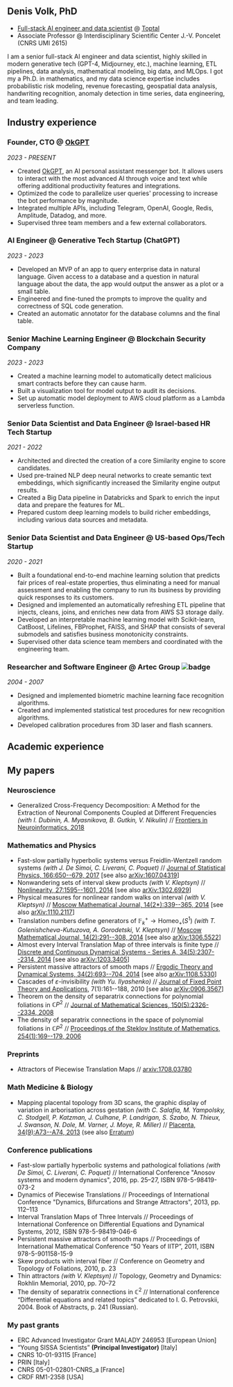 ## Denis Volk, PhD
- [Full-stack AI engineer and data scientist](https://www.toptal.com/resume/denis-volk/BDnARp/worlds-top-talent) @ [Toptal](https://www.toptal.com/)
- Associate Professor @ Interdisciplinary Scientific Center J.-V. Poncelet (CNRS UMI 2615)

I am a senior full-stack AI engineer and data scientist, highly skilled in modern generative tech (GPT-4, Midjourney, etc.), machine learning, ETL pipelines, data analysis, mathematical modeling, big data, and MLOps. I got my a Ph.D. in mathematics, and my data science expertise includes probabilistic risk modeling, revenue forecasting, geospatial data analysis, handwriting recognition, anomaly detection in time series, data engineering, and team leading.

## Industry experience

### Founder, CTO @ [OkGPT](https://t.me/ok_gpt_bot) <img src="https://raw.githubusercontent.com/abrahamcalf/programming-languages-logos/master/src/python/python.svg" height="16" class="image is-16x16 is-inline-block" /> <img src="https://github.com/dsvolk/dsvolk/assets/3715652/f9982f62-addc-4de4-8953-167a853c92c3" height="16" class="image is-16x16 is-inline-block" /> <img src="https://github.com/dsvolk/dsvolk/assets/3715652/8bb13198-81d1-4379-86d8-fc8219e14a00" height="16" class="image is-16x16 is-inline-block" /> <img src="https://github.com/dsvolk/dsvolk/assets/3715652/263f9e19-8f1c-42d9-8c31-446a52a8b122" height="16" class="image is-16x16 is-inline-block" />

*2023 - PRESENT*
- Created [OkGPT](https://t.me/ok_gpt_bot), an AI personal assistant messenger bot. It allows users to interact with the most advanced AI through voice and text while offering additional productivity features and integrations.
- Optimized the code to parallelize user queries' processing to increase the bot performance by magnitude.
- Integrated multiple APIs, including Telegram, OpenAI, Google, Redis, Amplitude, Datadog, and more.
- Supervised three team members and a few external collaborators.

### AI Engineer @ Generative Tech Startup (ChatGPT)
*2023 - 2023*
- Developed an MVP of an app to query enterprise data in natural language. Given access to a database and a question in natural language about the data, the app would output the answer as a plot or a small table.
- Engineered and fine-tuned the prompts to improve the quality and correctness of SQL code generation.
- Created an automatic annotator for the database columns and the final table.

### Senior Machine Learning Engineer @ Blockchain Security Company
*2023 - 2023*
- Created a machine learning model to automatically detect malicious smart contracts before they can cause harm.
- Built a visualization tool for model output to audit its decisions.
- Set up automatic model deployment to AWS cloud platform as a Lambda serverless function.

### Senior Data Scientist and Data Engineer @ Israel-based HR Tech Startup <img src="https://github.com/dsvolk/dsvolk/assets/3715652/70fbeb51-65e6-40d0-8b76-bc49328e4210" height="16" class="image is-16x16 is-inline-block" />


*2021 - 2022*
- Architected and directed the creation of a core Similarity engine to score candidates.
- Used pre-trained NLP deep neural networks to create semantic text embeddings, which significantly increased the Similarity engine output results.
- Created a Big Data pipeline in Databricks and Spark to enrich the input data and prepare the features for ML.
- Prepared custom deep learning models to build richer embeddings, including various data sources and metadata.

### Senior Data Scientist and Data Engineer @ US-based Ops/Tech Startup
*2020 - 2021*
- Built a foundational end-to-end machine learning solution that predicts fair prices of real-estate properties, thus eliminating a need for manual assessment and enabling the company to run its business by providing quick responses to its customers.
- Designed and implemented an automatically refreshing ETL pipeline that injects, cleans, joins, and enriches new data from AWS S3 storage daily.
- Developed an interpretable machine learning model with Scikit-learn, CatBoost, Lifelines, FBProphet, FAISS, and SHAP that consists of several submodels and satisfies business monotonicity constraints.
- Supervised other data science team members and coordinated with the engineering team.

### Researcher and Software Engineer @ Artec Group ![badge](https://raw.githubusercontent.com/isocpp/logos/master/cpp_logo.svg)
*2004 - 2007*
- Designed and implemented biometric machine learning face recognition algorithms.
- Created and implemented statistical test procedures for new recognition algorithms.
- Developed calibration procedures from 3D laser and flash scanners.


## Academic experience

## My papers

### Neuroscience
- Generalized Cross-Frequency Decomposition: A Method for the Extraction of Neuronal Components Coupled at Different Frequencies *(with I. Dubinin, A. Myasnikova, B. Gutkin, V. Nikulin)* //  [Frontiers in Neuroinformatics, 2018](https://www.frontiersin.org/articles/10.3389/fninf.2018.00072/full)

### Mathematics and Physics

- Fast-slow partially hyperbolic systems versus Freidlin-Wentzell random systems *(with J. De Simoi, C. Liverani, C. Poquet)* // [Journal of Statistical Physics, 166:650--679, 2017](https://www.readcube.com/articles/10.1007%2Fs10955-016-1628-3?author_access_token=noqa8virte4ISLZPHSFNd_e4RwlQNchNByi7wbcMAY5XoNtZKrv7P4B5b0BfI43N768-H9_iAXJAWXUnQPVAXTDsqrFZ0jfONIxBzjy2ZKDrudRVLdLBjTttBVjjqFDVGvElHIcAT4IN9OVMG7c1EQ==)    [see also [arXiv:1607.04319](https://arxiv.org/abs/1607.04319)]
- Nonwandering sets of interval skew products *(with V. Kleptsyn)* // [Nonlinearity, 27:1595--1601, 2014](https://iopscience.iop.org/article/10.1088/0951-7715/27/7/1595)    [see also [arXiv:1302.6929](https://arxiv.org/abs/1302.6929)]
- Physical measures for nonlinear random walks on interval *(with V. Kleptsyn)* // [Moscow Mathematical Journal, 14(2*):339--365, 2014](http://www.mathjournals.org/mmj/2014-014-002/2014-014-002-008.html)    [see also [arXiv:1110.2117](https://arxiv.org/abs/1110.2117)]
- Translation numbers define generators of $`\mathbb{F}^{+}_{k} → \mathrm{Homeo}_{+}(S^1)`$ *(with T. Golenishcheva-Kutuzova, A. Gorodetski, V. Kleptsyn)* // [Moscow Mathematical Journal, 14(2):291--308, 2014](http://www.mathjournals.org/mmj/2014-014-002/2014-014-002-006.html)    [see also [arXiv:1306.5522](https://arxiv.org/abs/1306.5522)]
- Almost every Interval Translation Map of three intervals is finite type // [Discrete and Continuous Dynamical Systems - Series A, 34(5):2307--2314, 2014](https://www.aimsciences.org/article/doi/10.3934/dcds.2014.34.2307)    [see also [arXiv:1203.3405](https://arxiv.org/abs/1203.3405)]
- Persistent massive attractors of smooth maps // [Ergodic Theory and Dynamical Systems, 34(2):693--704, 2014](https://www.cambridge.org/core/journals/ergodic-theory-and-dynamical-systems/article/abs/persistent-massive-attractors-of-smooth-maps/B6709BF389866FB8D50E2BF63C1D472A) [see also [arXiv:1108.5330](https://arxiv.org/abs/1108.5330)]
- Cascades of $`\varepsilon`$-invisibility *(with Yu. Ilyashenko)* // [Journal of Fixed Point Theory and Applications](https://www.springer.com/journal/11784), 7(1):161--188, 2010    [see also [arXiv:0906.3567](https://arxiv.org/abs/0906.3567)]
- Theorem on the density of separatrix connections for polynomial foliations in $`\mathbb{C}P^2`$ // [Journal of Mathematical Sciences, 150(5):2326--2334, 2008](https://link.springer.com/journal/10958/volumes-and-issues/150-5)
- The density of separatrix connections in the space of polynomial foliations in $`\mathbb{C}P^2`$ // [Proceedings of the Steklov Institute of Mathematics, 254(1):169--179, 2006](https://link.springer.com/journal/11501/volumes-and-issues/254-1)

### Preprints

- Attractors of Piecewise Translation Maps // [arxiv:1708.03780](https://arxiv.org/abs/1708.03780)

### Math Medicine & Biology

- Mapping placental topology from 3D scans, the graphic display of variation in arborisation across gestation *(with C. Salafia, M. Yampolsky, C. Stodgell, P. Katzman, J. Culhane, P. Landrigan, S. Szabo, N. Thieux, J. Swanson, N. Dole, M. Varner, J. Moye, R. Miller)* // [Placenta, 34(9):A73--A74, 2013](https://www.sciencedirect.com/science/article/abs/pii/S0143400413004931) (see also [Erratum](https://linkinghub.elsevier.com/retrieve/pii/S0143400413007972))

### Conference publications
- Fast-slow partially hyperbolic systems and pathological foliations *(with De Simoi, C. Liverani, C. Poquet)* // International Conference "Anosov systems and modern dynamics", 2016, pp. 25–27, ISBN 978-5-98419-073-2
- Dynamics of Piecewise Translations // Proceedings of International Conference "Dynamics, Bifurcations and Strange Attractors", 2013, pp. 112–113
- Interval Translation Maps of Three Intervals // Proceedings of International Conference on Differential Equations and Dynamical Systems, 2012, ISBN 978-5-98419-046-6
- Persistent massive attractors of smooth maps // Proceedings of International Mathematical Conference “50 Years of IITP”, 2011, ISBN 978-5-901158-15-9
- Skew products with interval fiber // Conference on Geometry and Topology of Foliations, 2010, p. 23
- Thin attractors *(with V. Kleptsyn)* // Topology, Geometry and Dynamics: Rokhlin Memorial, 2010, pp. 70–72
- The density of separatrix connections in $`\mathbb{C}^2`$ // International conference “Differential equations and related topics” dedicated to I. G. Petrovskii, 2004. Book of Abstracts, p. 241 (Russian).

### My past grants
- ERC Advanced Investigator Grant MALADY 246953 [European Union]
- “Young SISSA Scientists” **(Principal Investigator)** [Italy]
- CNRS 10-01-93115 [France]
- PRIN [Italy]
- CNRS 05-01-02801-CNRS_a [France]
- CRDF RM1-2358 [USA]

<!--
**dsvolk/dsvolk** is a ✨ _special_ ✨ repository because its `README.md` (this file) appears on your GitHub profile.

Here are some ideas to get you started:

- 🔭 I’m currently working on ...
- 🌱 I’m currently learning ...
- 👯 I’m looking to collaborate on ...
- 🤔 I’m looking for help with ...
- 💬 Ask me about ...
- 📫 How to reach me: ...
- 😄 Pronouns: ...
- ⚡ Fun fact: ...
-->
